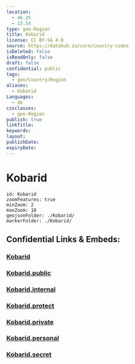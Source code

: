 ```yaml
---
location:
  - 46.25
  - 13.54
type: geo-Region
title: Kobarid
license: CC BY-SA 4.0
source: https://datahub.io/core/country-codes
isDeleted: false
isReadOnly: false
draft: false
confidential: public
tags:
  - geo/Country/Region
aliases:
  - Kobarid
Languages:
  - de
cssclasses:
  - geo-Region
publish: true
linkTitle:
keywords:
layout:
publishDate:
expiryDate:
---
```


# Kobarid

```leaflet
id: Kobarid
zoomFeatures: true 
minZoom: 2 
maxZoom: 18
geojsonFolder: ./Kobarid/
markerFolder: ./Kobarid/
```


## Confidential Links & Embeds: 

### [Kobarid](/_Standards/Earth/Continent/Europe/Europe~Central/Slovenia/Regions~Slovenia/Goriška/counties~Goriška/Kobarid.md) 

### [Kobarid.public](/_public/Earth/Continent/Europe/Europe~Central/Slovenia/Regions~Slovenia/Goriška/counties~Goriška/Kobarid.public.md) 

### [Kobarid.internal](/_internal/Earth/Continent/Europe/Europe~Central/Slovenia/Regions~Slovenia/Goriška/counties~Goriška/Kobarid.internal.md) 

### [Kobarid.protect](/_protect/Earth/Continent/Europe/Europe~Central/Slovenia/Regions~Slovenia/Goriška/counties~Goriška/Kobarid.protect.md) 

### [Kobarid.private](/_private/Earth/Continent/Europe/Europe~Central/Slovenia/Regions~Slovenia/Goriška/counties~Goriška/Kobarid.private.md) 

### [Kobarid.personal](/_personal/Earth/Continent/Europe/Europe~Central/Slovenia/Regions~Slovenia/Goriška/counties~Goriška/Kobarid.personal.md) 

### [Kobarid.secret](/_secret/Earth/Continent/Europe/Europe~Central/Slovenia/Regions~Slovenia/Goriška/counties~Goriška/Kobarid.secret.md)

